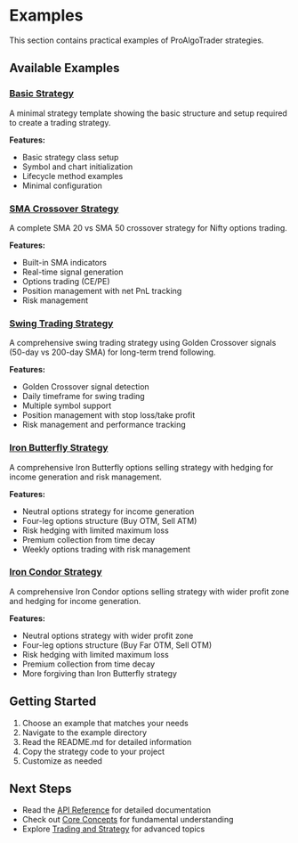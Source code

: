 # Examples

This section contains practical examples of ProAlgoTrader strategies.

## Available Examples

### [Basic Strategy](basic-strategy/)

A minimal strategy template showing the basic structure and setup required to create a trading strategy.

**Features:**

- Basic strategy class setup
- Symbol and chart initialization
- Lifecycle method examples
- Minimal configuration

### [SMA Crossover Strategy](sma-crossover-strategy/)

A complete SMA 20 vs SMA 50 crossover strategy for Nifty options trading.

**Features:**

- Built-in SMA indicators
- Real-time signal generation
- Options trading (CE/PE)
- Position management with net PnL tracking
- Risk management

### [Swing Trading Strategy](swing-trading-strategy/)

A comprehensive swing trading strategy using Golden Crossover signals (50-day vs 200-day SMA) for long-term trend following.

**Features:**

- Golden Crossover signal detection
- Daily timeframe for swing trading
- Multiple symbol support
- Position management with stop loss/take profit
- Risk management and performance tracking

### [Iron Butterfly Strategy](iron-butterfly-strategy/)

A comprehensive Iron Butterfly options selling strategy with hedging for income generation and risk management.

**Features:**

- Neutral options strategy for income generation
- Four-leg options structure (Buy OTM, Sell ATM)
- Risk hedging with limited maximum loss
- Premium collection from time decay
- Weekly options trading with risk management

### [Iron Condor Strategy](iron-condor-strategy/)

A comprehensive Iron Condor options selling strategy with wider profit zone and hedging for income generation.

**Features:**

- Neutral options strategy with wider profit zone
- Four-leg options structure (Buy Far OTM, Sell OTM)
- Risk hedging with limited maximum loss
- Premium collection from time decay
- More forgiving than Iron Butterfly strategy

## Getting Started

1. Choose an example that matches your needs
2. Navigate to the example directory
3. Read the README.md for detailed information
4. Copy the strategy code to your project
5. Customize as needed

## Next Steps

- Read the [API Reference](../api-reference/) for detailed documentation
- Check out [Core Concepts](../core-concepts/) for fundamental understanding
- Explore [Trading and Strategy](../trading-and-strategy/) for advanced topics
